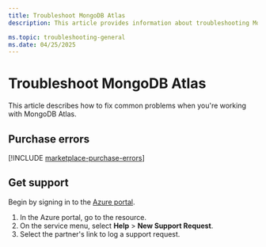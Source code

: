 ```yaml
---
title: Troubleshoot MongoDB Atlas 
description: This article provides information about troubleshooting MongoDB Atlas.

ms.topic: troubleshooting-general
ms.date: 04/25/2025
---
```


# Troubleshoot MongoDB Atlas 

This article describes how to fix common problems when you're working with MongoDB Atlas.

## Purchase errors

[!INCLUDE [marketplace-purchase-errors](../includes/marketplace-purchase-errors.md)]

## Get support

Begin by signing in to the [Azure portal](https://portal.azure.com/).

1. In the Azure portal, go to the resource.
1. On the service menu, select **Help** > **New Support Request**.
1. Select the partner's link to log a support request.
